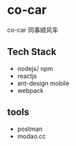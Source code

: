 # co-car
co-car 同事顺风车

## Tech Stack
- nodejs/ npm
- reactjs
- ant-design mobile
- webpack

## tools
- postman
- modao.cc
